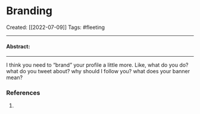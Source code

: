 

# Branding
Created:  [[2022-07-09]]
Tags: #fleeting 

---
#### Abstract:


---
I think you need to “brand” your profile a little more. Like, what do you do? what do you tweet about? why should I follow you? what does your banner mean?














### References
1. 